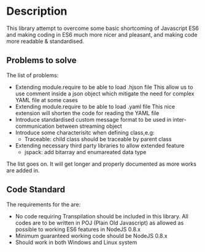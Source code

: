 # Description
This library attempt to overcome some basic shortcoming of Javascript ES6 and making coding in ES6 much more nicer and pleasant, and making code more readable & standardised. 

## Problems to solve
The list of problems:
* Extending module.require to be able to load .hjson file
  This allow us to use comment inside a json object which mitigate the need for complex YAML file at some cases
* Extending module.require to be able to load .yaml file
  This nice extension will shorten the code for reading the YAML file
* Introduce standardised custom message format to be used in inter-communication between streaming object
* Introduce some characterisitc when defining class,e.g: 
  - Traceable: child class should be traceable by parent class
* Extending necessary third party libraries to allow extended feature
  - jspack: add bitarray and enumareated data type 

The list goes on. It will get longer and properly documented as more works are added in.

## Code Standard
The requirements for the  are:
- No code requiring Transpilation should be included in this library. All codes are to be written in POJ (Plain Old Javascript) as allowed as possible to working ES6 features in NodeJS 0.8.x
- Minimum guaranteed working code should be NodeJS 0.8.x
- Should work in both Windows and Linux system
